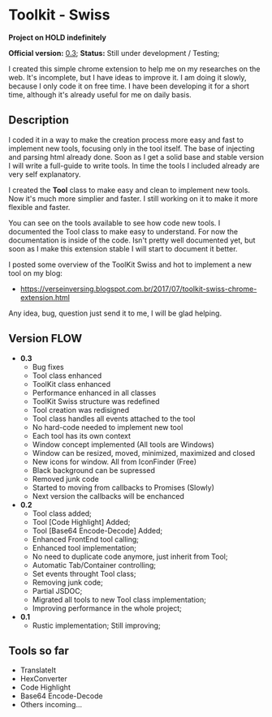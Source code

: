 # Toolkit - Swiss

**Project on HOLD indefinitely**

**Official version:** [0.3](#version-flow);
**Status:** Still under development / Testing;

I created this simple chrome extension to help me on my researches on the web. It's incomplete, but I have ideas to improve it. I am doing it slowly, because I only code it on free time. I have been developing it for a short time, although it's already useful for me on daily basis.

## Description

I coded it in a way to make the creation process more easy and fast to implement new tools, focusing only in the tool itself. The base of injecting and parsing html already done. Soon as I get a solid base and stable version I will write a full-guide to write tools. In time the tools I included already are very self explanatory.

I created the **Tool** class to make easy and clean to implement new tools. Now it's much more simplier and faster. I still working on it to make it more flexible and faster.

You can see on the tools available to see how code new tools. I documented the Tool class to make easy to understand. For now the documentation is inside of the code. Isn't pretty well documented yet, but soon as I make this extension stable I will start to document it better.

I posted some overview of the ToolKit Swiss and hot to implement a new tool on my blog:

* https://verseinversing.blogspot.com.br/2017/07/toolkit-swiss-chrome-extension.html

Any idea, bug, question just send it to me, I will be glad helping.

## Version FLOW

* **0.3**
  * Bug fixes
  * Tool class enhanced
  * ToolKit class enhanced
  * Performance enhanced in all classes
  * ToolKit Swiss structure was redefined
  * Tool creation was redisigned
  * Tool class handles all events attached to the tool
  * No hard-code needed to implement new tool
  * Each tool has its own context
  * Window concept implemented (All tools are Windows)
  * Window can be resized, moved, minimized, maximized and closed
  * New icons for window. All from IconFinder (Free)
  * Black background can be supressed 
  * Removed junk code
  * Started to moving from callbacks to Promises (Slowly)
  * Next version the callbacks will be enchanced
* **0.2**
  * Tool class added;
  * Tool [Code Highlight] Added;
  * Tool [Base64 Encode-Decode] Added;
  * Enhanced FrontEnd tool calling;
  * Enhanced tool implementation;
  * No need to duplicate code anymore, just inherit from Tool;
  * Automatic Tab/Container controlling;
  * Set events throught Tool class;
  * Removing junk code;
  * Partial JSDOC;
  * Migrated all tools to new Tool class implementation;
  * Improving performance in the whole project;
* **0.1**
  * Rustic implementation; Still improving;

## Tools so far

* TranslateIt
* HexConverter
* Code Highlight
* Base64 Encode-Decode
* Others incoming...

